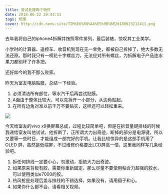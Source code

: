 ```yaml
---
title: 尝试处理两个物件
date: 2018-06-22 20:43:11
tags: 修理
cover: http://cdn.nenu.site/TIM%E6%88%AA%E5%9B%BE20180623212411.png
---
```


去年我将自己的iphone4拆解并按照零件排列，最后装裱，惊叹其工业美学。

小学时的计算器、遥控车、收音机到现在无一幸免，都被自己拆掉了，绝大多数无法还原。那时我只有一柄花十字螺丝刀，无法应对所有螺丝，为拆解电子产品连水果刀都别坏了许多把。

还好如今的我不那么败家。

昨天为室友电脑贴膜，总结一下经验。

1. 必须清洁所有部位，等水汽干后再尝试贴膜。
2. A面由于整体比较大，可以先拆开一小部分，从边角贴起。
3. 在所有边角对准以前千万不要贴实，这样还可以轻松重来。

![](http://cdn.nenu.site/TIM%E6%88%AA%E5%9B%BE20180623212132.png)

今天给室友的vivo x9换屏幕总成，过程比较简单吧，但是在拆音量键排线的时候我递给室友叫他试试，他拆断了，正所谓大力出奇迹，断掉的部分是电源键，所以又要等一些时日，才能组成一部完好的手机。让我比较惊异的是这部手机用了OLED 屏，虽然是低端屏，不过维修价格要比LCD屏高一倍，这里我同样写几条经验吧。

1. 拆任何排线一定要小心，勿激动，拒绝大力出奇迹。
2. 如果原来背板有胶，需要你重新固定，那么尽量不要使用粘合力超强的胶水，可以使用类似e7000的胶。
3. 热风枪是处理后盖与排线的不错选择，如果没有，请用镊子和心。
4. 如果你什么都不会，请看相关视频。

